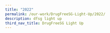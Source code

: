 ```yaml
---
title: "2022"
permalink: /our-work/DrugFreeSG-Light-Up/2022/
description: dfsg light up
third_nav_title: DrugFreeSG Light Up
---
```




